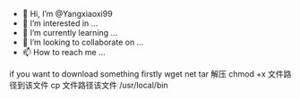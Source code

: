 - 👋 Hi, I’m @Yangxiaoxi99
- 👀 I’m interested in ...
- 🌱 I’m currently learning ...
- 💞️ I’m looking to collaborate on ...
- 📫 How to reach me ...

<!---
Yangxiaoxi99/Yangxiaoxi99 is a ✨ special ✨ repository because its `README.md` (this file) appears on your GitHub profile.
You can click the Preview link to take a look at your changes.
--->

if you want to download something 
firstly wget net 
tar 解压
chmod +x 文件路径到该文件
cp 文件路径该文件 /usr/local/bin
